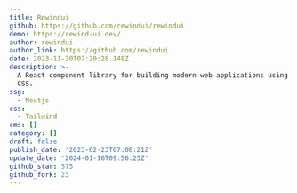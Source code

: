 ```yaml
---
title: Rewindui
github: https://github.com/rewindui/rewindui
demo: https://rewind-ui.dev/
author: rewindui
author_link: https://github.com/rewindui
date: 2023-11-30T07:20:28.148Z
description: >-
  A React component library for building modern web applications using Tailwind
  CSS.
ssg:
  - Nextjs
css:
  - Tailwind
cms: []
category: []
draft: false
publish_date: '2023-02-23T07:08:21Z'
update_date: '2024-01-16T09:56:25Z'
github_star: 575
github_fork: 23
---
```

